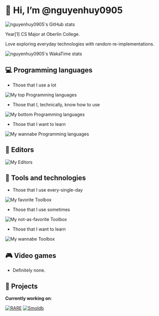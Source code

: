 # 👋 Hi, I’m @nguyenhuy0905

![nguyenhuy0905's GitHub stats](https://github-readme-stats.vercel.app/api?username=nguyenhuy0905&theme=transparent&show_icons=true&include_all_commits=true&hide_rank=false&disable_animations=true)

Year\[1\] CS Major at Oberlin College.

Love exploring everyday technologies with random re-implementations.

![nguyenhuy0905's WakaTime stats](https://github-readme-stats.vercel.app/api/wakatime?username=nguyenhuy0905)

## :computer: Programming languages

- Those that I use a lot

![My top Programming languages](https://skillicons.dev/icons?i=c,cpp,cmake,bash)

- Those that I, technically, know how to use

![My bottom Programming languages](https://skillicons.dev/icons?i=cs,java,rust,lua,latex)

- Those that I want to learn

![My wannabe Programming languages](https://skillicons.dev/icons?i=haskell,elixir,zig)

## :pencil: Editors

![My Editors](https://skillicons.dev/icons?i=neovim,vscode,vim)

## :wrench: Tools and technologies

- Those that I use every-single-day

![My favorite Toolbox](https://skillicons.dev/icons?i=linux,git,github,cmake)

- Those that I use sometimes

![My not-as-favorite Toolbox](https://skillicons.dev/icons?i=docker,sqlite,gtk,dotnet,windows)

- Those that I want to learn

![My wannabe Toolbox](https://skillicons.dev/icons?i=raspberrypi)

## :video_game: Video games

- Definitely none.

## :hammer: Projects

**Currently working on**:

[![RARE](https://github-readme-stats.vercel.app/api/pin/?username=nguyenhuy0905&repo=rare)](https://github.com/nguyenhuy0905/rare)
[![Smoldb](https://github-readme-stats.vercel.app/api/pin/?username=huynguyen-and-friend-projects&repo=smoldb)](https://github.com/huynguyen-and-friend-projects/smoldb)
